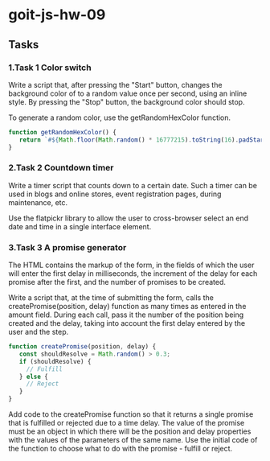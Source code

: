 # goit-js-hw-09

## Tasks

### 1.Task 1 Color switch

Write a script that, after pressing the "Start" button, changes the background color of <body> to a random value once per second, using an inline style. By pressing the "Stop" button, the background color should stop.

To generate a random color, use the getRandomHexColor function.
```javascript
function getRandomHexColor() {
   return `#${Math.floor(Math.random() * 16777215).toString(16).padStart(6, 0)}`;
}
```

### 2.Task 2 Countdown timer

Write a timer script that counts down to a certain date. Such a timer can be used in blogs and online stores, event registration pages, during maintenance, etc.

Use the flatpickr library to allow the user to cross-browser select an end date and time in a single interface element. 

### 3.Task 3 A promise generator

The HTML contains the markup of the form, in the fields of which the user will enter the first delay in milliseconds, the increment of the delay for each promise after the first, and the number of promises to be created.

Write a script that, at the time of submitting the form, calls the createPromise(position, delay) function as many times as entered in the amount field. During each call, pass it the number of the position being created and the delay, taking into account the first delay entered by the user and the step.
```javascript
function createPromise(position, delay) {
   const shouldResolve = Math.random() > 0.3;
   if (shouldResolve) {
     // Fulfill
   } else {
     // Reject
   }
}
```
Add code to the createPromise function so that it returns a single promise that is fulfilled or rejected due to a time delay. The value of the promise must be an object in which there will be the position and delay properties with the values of the parameters of the same name. Use the initial code of the function to choose what to do with the promise - fulfill or reject.

